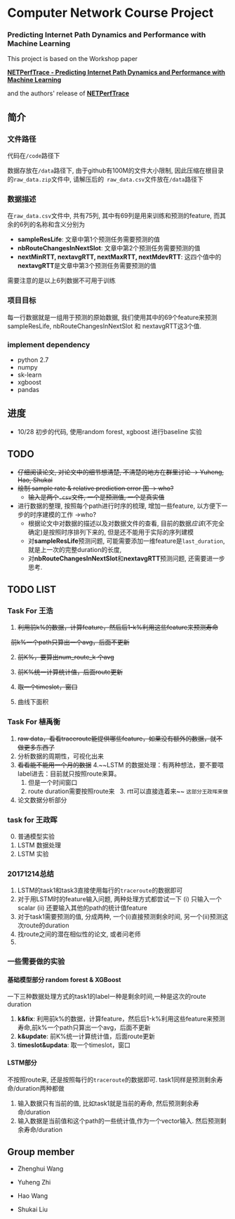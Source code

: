 # Computer Network Course Project

### Predicting Internet Path Dynamics and Performance with Machine Learning

This project is based on the Workshop paper 

[**NETPerfTrace - Predicting Internet Path Dynamics and Performance with Machine Learning**](http://orbi.ulg.ac.be/handle/2268/211667)

and the authors' release of [**NETPerfTrace**](https://github.com/SAWassermann/NETPerfTrace)

## 简介

### 文件路径

代码在`/code`路径下

数据存放在`/data`路径下, 由于github有100M的文件大小限制, 因此压缩在根目录的`raw_data.zip`文件中, 请解压后的` raw_data.csv`文件放在`/data`路径下



### 数据描述

在`raw_data.csv`文件中, 共有75列, 其中有69列是用来训练和预测的feature, 而其余的6列的名称和含义分别为

- **sampleResLife**: 文章中第1个预测任务需要预测的值
- **nbRouteChangesInNextSlot**: 文章中第2个预测任务需要预测的值
- **nextMinRTT, nextavgRTT, nextMaxRTT, nextMdevRTT**: 这四个值中的**nextavgRTT**是文章中第3个预测任务需要预测的值

需要注意的是以上6列数据不可用于训练



### 项目目标

每一行数据就是一组用于预测的原始数据, 我们使用其中的69个feature来预测sampleResLife, nbRouteChangesInNextSlot 和 nextavgRTT这3个值. 



### implement dependency

- python 2.7
- numpy
- sk-learn
- xgboost
- pandas

## 进度

- 10/28 初步的代码, 使用random forest, xgboost 进行baseline 实验



## TODO

- ~~仔细阅读论文, 对论文中的细节想清楚, 不清楚的地方在群里讨论 -> Yuheng, Hao, Shukai~~
- ~~绘制 sample rate & relative prediction error 图 -> who?~~
  - ~~输入是两个`.csv`文件, 一个是预测值, 一个是真实值~~
- 进行数据的整理, 按照每个path进行时序的梳理, 增加一些feature, 以方便下一步的时序建模的工作 ->who?
  - 根据论文中对数据的描述以及对数据文件的查看, 目前的数据*应该*(不完全确定)是按照时序排列下来的, 但是还不能用于实际的序列建模
  - 对**sampleResLife**预测问题, 可能需要添加一维feature是`last_duration`, 就是上一次的完整duration的长度,
  - 对**nbRouteChangesInNextSlot**和**nextavgRTT**预测问题, 还需要进一步思考.


## TODO LIST

### Task For 王浩

1. ~~利用前k%的数据，计算feature，然后后1-k%利用这些feature来预测寿命~~

   ~~前k%一个path只算出一个avg，后面不更新~~

2. ~~前K%，要算出num_route_k 个avg~~

3. ~~前K%统一计算统计值，后面route更新~~
4. ~~取一个timeslot，窗口~~
5. 曲线下面积

### Task For 植禹衡

1. ~~raw data，看看traceroute能提供哪些feature，如果没有额外的数据，就不做更多东西了~~
2. 分析数据的周期性，可视化出来
3. ~~看看能不能用一个月的数据~~
4.~~LSTM 的数据处理：有两种想法，要不要喂label进去：目前就只按照route来算。
   1. 但是一个时间窗口
   2. route duration需要按照route来
   3. rtt可以直接连着来~~ `这部分王政晖来做`
5. 论文数据分析部分

### task for 王政晖
0. 普通模型实验
1. LSTM 数据处理
2. LSTM 实验

### 20171214总结

1. LSTM的task1和task3直接使用每行的`traceroute`的数据即可
2. 对于用LSTM时的feature输入问题, 两种处理方式都尝试一下 (i) 只输入一个scalar (ii) 还要输入其他的path的统计值feature
3. 对于task1需要预测的值, 分成两种, 一个(i)直接预测剩余时间, 另一个(ii)预测这次route的duration
4. 找route之间的潜在相似性的论文, 或者问老师
5. 
### 一些需要做的实验
#### 基础模型部分 random forest & XGBoost
一下三种数据处理方式的task1的label一种是剩余时间,一种是这次的route duration
1. **k&fix**: 利用前k%的数据，计算feature，然后后1-k%利用这些feature来预测寿命,前k%一个path只算出一个avg，后面不更新
2. **k&update**: 前K%统一计算统计值，后面route更新
3. **timeslot&updata**: 取一个timeslot，窗口

#### LSTM部分
不按照route来, 还是按照每行的`traceroute`的数据即可. task1同样是预测剩余寿命/duration两种都做
1. 输入数据只有当前的值, 比如task1就是当前的寿命, 然后预测剩余寿命/duration
2. 输入数据是当前值和这个path的一些统计值,作为一个vector输入. 然后预测剩余寿命/duration


## Group member

- Zhenghui Wang

- Yuheng Zhi

- Hao Wang

- Shukai Liu

  

